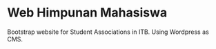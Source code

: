# Web Himpunan Mahasiswa
Bootstrap website for Student Associations in ITB.
Using Wordpress as CMS.
